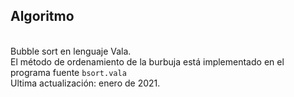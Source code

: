 <h2>Algoritmo</h2><br>Bubble sort en lenguaje Vala.<br>
El método de ordenamiento de la burbuja está implementado en el programa fuente <code>bsort.vala</code><br>
Ultima actualización: enero de 2021.<br>
